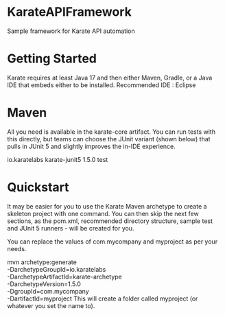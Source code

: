 # KarateAPIFramework
Sample framework for Karate API automation

# Getting Started
Karate requires at least Java 17 and then either Maven, Gradle, or a Java IDE that embeds either to be installed.
Recommended IDE : Eclipse

# Maven
All you need is available in the karate-core artifact. You can run tests with this directly, but teams can choose the JUnit variant (shown below) that pulls in JUnit 5 and slightly improves the in-IDE experience.

<dependency>
    <groupId>io.karatelabs</groupId>
    <artifactId>karate-junit5</artifactId>
    <version>1.5.0</version>
    <scope>test</scope>
</dependency>


# Quickstart
It may be easier for you to use the Karate Maven archetype to create a skeleton project with one command. You can then skip the next few sections, as the pom.xml, recommended directory structure, sample test and JUnit 5 runners - will be created for you.


You can replace the values of com.mycompany and myproject as per your needs.

mvn archetype:generate \
-DarchetypeGroupId=io.karatelabs \
-DarchetypeArtifactId=karate-archetype \
-DarchetypeVersion=1.5.0 \
-DgroupId=com.mycompany \
-DartifactId=myproject
This will create a folder called myproject (or whatever you set the name to).
